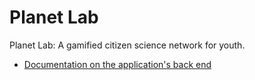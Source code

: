 Planet Lab
==========

Planet Lab: A gamified citizen science network for youth.

* [Documentation on the application's back end](backend/README.md)
